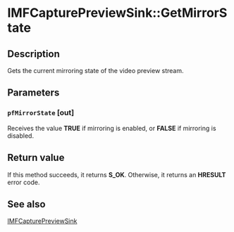 # IMFCapturePreviewSink::GetMirrorState

## Description

Gets the current mirroring state of the video preview stream.

## Parameters

### `pfMirrorState` [out]

Receives the value **TRUE** if mirroring is enabled, or **FALSE** if mirroring is disabled.

## Return value

If this method succeeds, it returns **S_OK**. Otherwise, it returns an **HRESULT** error code.

## See also

[IMFCapturePreviewSink](https://learn.microsoft.com/windows/desktop/api/mfcaptureengine/nn-mfcaptureengine-imfcapturepreviewsink)